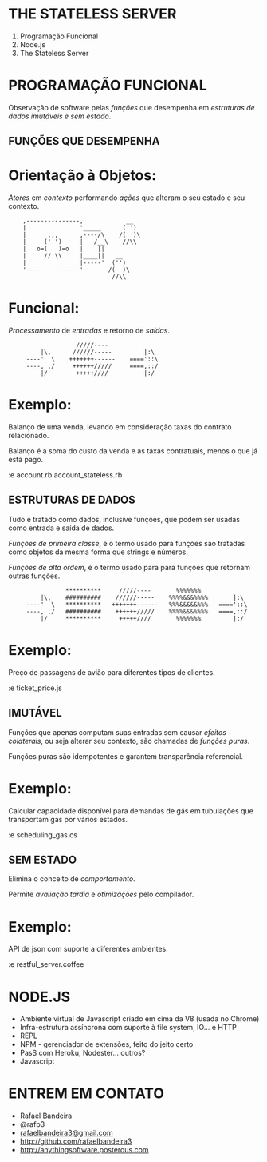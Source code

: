 







THE STATELESS SERVER
====================

1. Programação Funcional
2. Node.js
3. The Stateless Server















PROGRAMAÇÃO FUNCIONAL
=====================

Observação de software pelas *funções* que
desempenha em *estruturas de dados* *imutáveis
e sem estado*.












FUNÇÕES QUE DESEMPENHA
----------------------

# Orientação à Objetos:

*Atores* em *contexto* performando *ações* que
alteram o seu estado e seu contexto.

        ,---------------,            __
        |               '_____      ('') 
        |      ,,,      ,----/\    /(  )\
        |     ('-')     |   /__\    //\\
        |   o=(   )=o   |    ||
        |     // \\     |____||   __
        |               |-----'  ('') 
        '---------------'       /(  )\
                                 //\\









# Funcional:
   
*Processamento* de *entradas* e retorno de *saídas*.
      
                       /////----       
             |\,      //////-----         |:\  
         ----'  \    +++++++------    ===='::\ 
         ----, ,/     ++++++/////     ====,::/ 
             |/        +++++////          |:/    
         
      




# Exemplo:

Balanço de uma venda, levando
em consideração taxas do contrato
relacionado.

Balanço é a soma do custo da venda e
as taxas contratuais, menos o que já
está pago.

:e account.rb account_stateless.rb





ESTRUTURAS DE DADOS
-------------------

Tudo é tratado como dados, inclusive funções,
que podem ser usadas como entrada e saída de 
dados.

*Funções de primeira classe*, é o termo usado
para funções são tratadas como objetos da 
mesma forma que strings e números.

*Funções de alta ordem*, é o termo usado para
para funções que retornam outras funções.

      
                    **********     /////----       %%%%%%%      
             |\,    ##########    //////-----    %%%%&&&%%%%       |:\  
         ----'  \   **********   +++++++------   %%%&&&&&%%%   ===='::\ 
         ----, ,/   ##########    ++++++/////    %%%%&&&%%%%   ====,::/ 
             |/     **********     +++++////       %%%%%%%         |:/    
      
      


# Exemplo:

Preço de passagens de avião para
diferentes tipos de clientes.

:e ticket_price.js









IMUTÁVEL
--------

Funções que apenas computam suas entradas sem
causar *efeitos colaterais*, ou seja alterar seu 
contexto, são chamadas de *funções puras*.

Funções puras são idempotentes e garantem 
transparência referencial.








# Exemplo: 

Calcular capacidade disponível para demandas
de gás em tubulações que transportam gás por
vários estados.

:e scheduling_gas.cs

















SEM ESTADO
----------

Elimina o conceito de *comportamento*.

Permite *avaliação tardia* e *otimizações*
pelo compilador.





# Exemplo:

API de json com suporte a diferentes ambientes.

:e restful_server.coffee
















NODE.JS
=======

* Ambiente virtual de Javascript criado 
  em cima da V8 (usada no Chrome)
* Infra-estrutura assíncrona com suporte
  à file system, IO... e HTTP
* REPL
* NPM - gerenciador de extensões, feito
  do jeito certo
* PasS com Heroku, Nodester... outros?
* Javascript



















ENTREM EM CONTATO
=================

* Rafael Bandeira
* @rafb3
* rafaelbandeira3@gmail.com
* http://github.com/rafaelbandeira3
* http://anythingsoftware.posterous.com
























